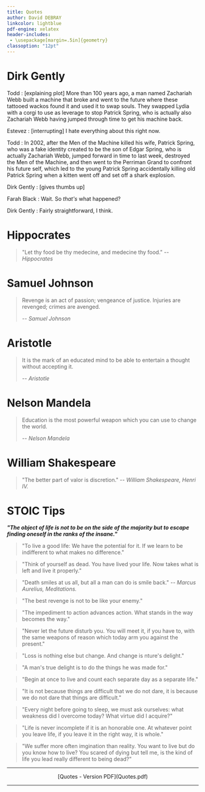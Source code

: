 ```yaml
---
title: Quotes
author: David DEBRAY
linkcolor: lightblue
pdf-engine: xelatex
header-includes:
 - \usepackage[margin=.5in]{geometry}
classoption: "12pt"
---
```

<link rel="icon" href="favicon.png" type="image/png" />

# Dirk Gently
Todd : [explaining plot]  More than 100 years ago, a man named Zachariah Webb built a machine that broke and went to the future where these tattooed wackos found it and used it to swap souls. They swapped Lydia with a corgi to use as leverage to stop Patrick Spring, who is actually also Zachariah Webb having jumped through time to get his machine back.

Estevez : [interrupting]  I hate everything about this right now.

Todd : In 2002, after the Men of the Machine killed his wife, Patrick Spring, who was a fake identity created to be the son of Edgar Spring, who is actually Zachariah Webb, jumped forward in time to last week, destroyed the Men of the Machine, and then went to the Perriman Grand to confront his future self, which led to the young Patrick Spring accidentally killing old Patrick Spring when a kitten went off and set off a shark explosion.

Dirk Gently : [gives thumbs up] 

Farah Black : Wait. So *that's* what happened?

Dirk Gently : Fairly straightforward, I think.

# Hippocrates
> "Let thy food be thy medecine, and medecine thy food." -- <cite>Hippocrates</cite>

# Samuel Johnson
> Revenge is an act of passion; vengeance of justice. Injuries are revenged; crimes are avenged. 
> 
> -- <cite>Samuel Johnson</cite>

# Aristotle
> It is the mark of an educated mind to be able to entertain a thought without accepting it.
> 
> -- <cite>Aristotle</cite>

# Nelson Mandela
> Education is the most powerful weapon which you can use to change the world.
> 
> -- <cite>Nelson Mandela</cite>

# William Shakespeare
> "The better part of valor is discretion." -- <cite>William Shakespeare, Henri IV.</cite>

# STOIC Tips
**_*"The object of life is not to be on the side of the majority but to escape finding oneself in the ranks of the insane."*_**

> "To live a good life: We have the potential for it. If we learn to be indifferent to what makes no difference."

> "Think of yourself as dead. You have lived your life. Now takes what is left and live it properly."

> "Death smiles at us all, but all a man can do is smile back." -- <cite>Marcus Aurelius, Meditations.</cite>

> "The best revenge is not to be like your enemy."

> "The impediment to action advances action. What stands in the way becomes the way."

> "Never let the future disturb you. You will meet it, if you have to, with the same weapons of reason which today arm you against the present."

> "Loss is nothing else but change. And change is nture's delight."

> "A man's true delight is to do the things he was made for."

> "Begin at once to live and count each separate day as a separate life."

> "It is not because things are difficult that we do not dare, it is because we do not dare that things are difficult."

> "Every night before going to sleep, we must ask ourselves: what weakness did I overcome today? What virtue did I acquire?"

> "Life is never incomplete if it is an honorable one. At whatever point you leave life, if you leave it in the right way, it is whole."

> "We suffer more often imgination than reality. You want to live but do you know how to live? You scared of dying but tell me, is the kind of life you lead really different to being dead?"

---

<p style="text-align: center"> [Quotes - Version PDF](Quotes.pdf) </p>

---
